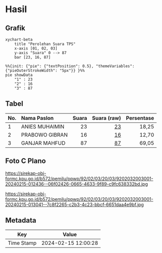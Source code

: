 # Hasil

## Grafik

```mermaid
xychart-beta
    title "Perolehan Suara TPS"
    x-axis [01, 02, 03]
    y-axis "Suara" 0 --> 87
    bar [23, 16, 87]
```

```mermaid
%%{init: {"pie": {"textPosition": 0.5}, "themeVariables": {"pieOuterStrokeWidth": "5px"}} }%%
pie showData
    "1" : 23
    "2" : 16
    "3" : 87
```

## Tabel

| No. | Nama Paslon    | Suara | Suara (raw) | Persentase |
|:--- |:-------------- | -----:| -----------:| ----------:|
| 1   | ANIES MUHAIMIN | 23    | [23][p-1]   | 18,25      |
| 2   | PRABOWO GIBRAN | 16    | [16][p-2]   | 12,70      |
| 3   | GANJAR MAHFUD  | 87    | [87][p-3]   | 69,05      |


[p-1]: https://github.com/gigit-pemilu/pemilu-2024-92-papua-barat/blob/main/pilpres/hitung-suara/sub/92-papua-barat/sub/02-manokwari/sub/03-warmare/sub/2003-hingk/sub/001-tps/sub/paslon-1.txt
[p-2]: https://github.com/gigit-pemilu/pemilu-2024-92-papua-barat/blob/main/pilpres/hitung-suara/sub/92-papua-barat/sub/02-manokwari/sub/03-warmare/sub/2003-hingk/sub/001-tps/sub/paslon-2.txt
[p-3]: https://github.com/gigit-pemilu/pemilu-2024-92-papua-barat/blob/main/pilpres/hitung-suara/sub/92-papua-barat/sub/02-manokwari/sub/03-warmare/sub/2003-hingk/sub/001-tps/sub/paslon-3.txt

## Foto C Plano

https://sirekap-obj-formc.kpu.go.id/b572/pemilu/ppwp/92/02/03/20/03/9202032003001-20240215-012436--06f02426-0665-4633-9f89-c9fc638332bd.jpg

https://sirekap-obj-formc.kpu.go.id/b572/pemilu/ppwp/92/02/03/20/03/9202032003001-20240215-013041--7c8f2265-c2b3-4c23-bbcf-6651daa4e9bf.jpg


## Metadata

| Key        | Value               |
| ---------- | ------------------- |
| Time Stamp | 2024-02-15 12:00:28 |



